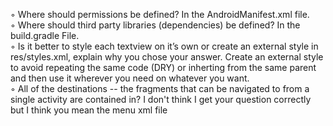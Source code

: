  ◦	Where should permissions be defined?
      In the AndroidManifest.xml file.
      <br/>
	◦	Where should third party libraries (dependencies) be defined?
      In the build.gradle File.
      <br/>
	◦	Is it better to style each textview on it’s own or create an external style in res/styles.xml, explain why you chose your answer.
      Create an external style to avoid repeating the same code (DRY) or inherting from the same parent and then use it wherever you need on whatever you want.
      <br/>
	◦	All of the destinations -- the fragments that can be navigated to from a single activity are contained in?
      I don't think I get your question correctly but I think you mean the menu xml file 
